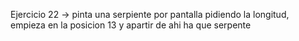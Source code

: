 Ejercicio 22 -> pinta una serpiente por pantalla pidiendo la longitud, empieza en la posicion 13 y apartir de ahi ha que serpente